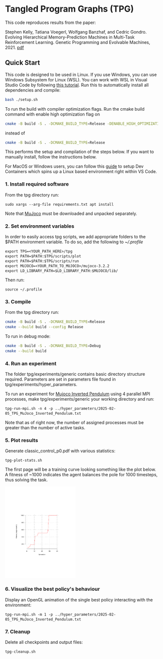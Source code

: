 # Tangled Program Graphs (TPG)
This code reproduces results from the paper: 

Stephen Kelly, Tatiana Voegerl, Wolfgang Banzhaf, and Cedric Gondro. Evolving Hierarchical Memory-Prediction Machines in Multi-Task Reinforcement Learning. Genetic Programming and Evolvable Machines, 2021. [pdf](https://rdcu.be/czd3s)

## Quick Start
This code is designed to be used in Linux. If you use Windows, you can use Windows Subsystem for Linux (WSL). You can work with WSL in Visual Studio Code by following [this tutorial](https://code.visualstudio.com/docs/remote/wsl-tutorial). Run this to automatically install all dependencies and compile:
```bash
bash ./setup.sh
```


To run the build with compiler optimization flags. Run the cmake build command with enable high optimization flag on


```bash
cmake -B build -S . -DCMAKE_BUILD_TYPE=Release -DENABLE_HIGH_OPTIMIZATION=ON
```

instead of 

```bash
cmake -B build -S . -DCMAKE_BUILD_TYPE=Release 
```

This performs the setup and compilation of the steps below. If you want to manually install, follow the instructions below.

For MacOS or Windows users, you can follow this [guide](https://gitlab.cas.mcmaster.ca/kellys32/tpg/-/wikis/Dev-Container-Setup-Guide) to setup Dev Containers which spins up a Linux based environment right within VS Code.

### 1. Install required software
From the tpg directory run:
```
sudo xargs --arg-file requirements.txt apt install
```
Note that [MuJoco](https://mujoco.org/) must be downloaded and unpacked separately.

### 2. Set environment variables
In order to easily access tpg scripts, we add appropriate folders to the $PATH environment variable.
To do so, add the following to *~/.profile*
```
export TPG=<YOUR_PATH_HERE>/tpg
export PATH=$PATH:$TPG/scripts/plot
export PATH=$PATH:$TPG/scripts/run
export MUJOCO=<YOUR_PATH_TO_MUJOCO>/mujoco-3.2.2
export LD_LIBRARY_PATH=$LD_LIBRARY_PATH:$MUJOCO/lib/
```
Then run:
```
source ~/.profile
```

### 3. Compile
From the tpg directory run:
```bash
cmake -B build -S . -DCMAKE_BUILD_TYPE=Release
cmake --build build --config Release
```

To run in debug mode:
```bash
cmake -B build -S . -DCMAKE_BUILD_TYPE=Debug
cmake --build build
```

### 4. Run an experiment
The folder tpg/experiments/generic contains basic directory structure required. Parameters are set in parameters file found in tpg/experiments/hyper_parameters.

To run an experiment for [Mujoco Inverted Pendulum](https://gymnasium.farama.org/environments/mujoco/inverted_pendulum/) using 4 parallel MPI processes, make tpg/experiments/generic your working directory and run:
```
tpg-run-mpi.sh -n 4 -p ../hyper_parameters/2025-02-05_TPG_MuJoco_Inverted_Pendulum.txt
```

Note that as of right now, the number of assigned processes must be greater than the number of active tasks.

### 5. Plot results
Generate classic_control_p0.pdf with various statistics:
```
tpg-plot-stats.sh
```
The first page will be a training curve looking something like the plot below. A fitness of ~1000 indicates the agent balances the pole for 1000 timesteps, thus solving the task.

<img src="./images/MuJoco_Inverted_Pendulum_Fitness.png" height="300" />

### 6. Visualize the best policy's behaviour
Display an OpenGL animation of the single best policy interacting with the environment:
```
tpg-run-mpi.sh -m 1 -p ../hyper_parameters/2025-02-05_TPG_MuJoco_Inverted_Pendulum.txt
```
 
### 7. Cleanup
Delete all checkpoints and output files:
```
tpg-cleanup.sh
```
